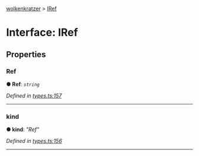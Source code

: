 [wolkenkratzer](../README.md) > [IRef](../interfaces/iref.md)



# Interface: IRef


## Properties
<a id="ref"></a>

###  Ref

**●  Ref**:  *`string`* 

*Defined in [types.ts:157](https://github.com/arminhammer/wolkenkratzer/blob/a25dcce/src/types.ts#L157)*





___

<a id="kind"></a>

###  kind

**●  kind**:  *"Ref"* 

*Defined in [types.ts:156](https://github.com/arminhammer/wolkenkratzer/blob/a25dcce/src/types.ts#L156)*





___


